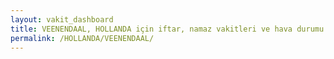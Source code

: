 ```yaml
---
layout: vakit_dashboard
title: VEENENDAAL, HOLLANDA için iftar, namaz vakitleri ve hava durumu - ilçe/eyalet seç
permalink: /HOLLANDA/VEENENDAAL/
---
```


<script type="text/javascript">
  var GLOBAL_COUNTRY = 'HOLLANDA';
  var GLOBAL_CITY = 'VEENENDAAL';
  var GLOBAL_STATE = '';
  var lat = 72;
  var lon = 21;
</script>
